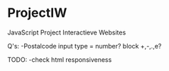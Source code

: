 # ProjectIW
JavaScript Project Interactieve Websites

Q's:
    -Postalcode input type = number? block +,-,.,e?


TODO:
    -check html responsiveness